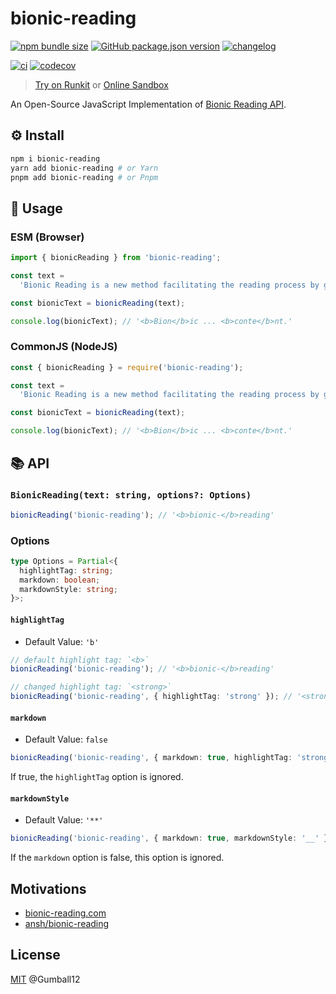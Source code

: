 # bionic-reading

[![npm bundle size](https://img.shields.io/bundlephobia/minzip/bionic-reading)](https://www.npmjs.com/package/bionic-reading) [![GitHub package.json version](https://img.shields.io/github/package-json/v/Gumball12/bionic-reading)](https://github.com/Gumball12/bionic-reading/releases) [![changelog](https://img.shields.io/badge/CHANGELOG-gray)](./CHANGELOG.md)

[![ci](https://github.com/Gumball12/bionic-reading/actions/workflows/ci.yaml/badge.svg)](https://github.com/Gumball12/bionic-reading/actions/workflows/ci.yaml) [![codecov](https://codecov.io/gh/Gumball12/bionic-reading/branch/main/graph/badge.svg?token=MsLDgzri5B)](https://codecov.io/gh/Gumball12/bionic-reading)

> [Try on Runkit](https://npm.runkit.com/bionic-reading) or [Online Sandbox](https://gumball12.github.io/bionic-reading/)

An Open-Source JavaScript Implementation of [Bionic Reading API](https://bionic-reading.com/).

## ⚙️ Install

```bash
npm i bionic-reading
yarn add bionic-reading # or Yarn
pnpm add bionic-reading # or Pnpm
```

## 📖 Usage

### ESM (Browser)

```ts
import { bionicReading } from 'bionic-reading';

const text =
  'Bionic Reading is a new method facilitating the reading process by guiding the eyes through text with artificial fixation points. As a result, the reader is only focusing on the highlighted initial letters and lets the brain center complete the word. In a digital world dominated by shallow forms of reading, Bionic Reading aims to encourage a more in-depth reading and understanding of written content.';

const bionicText = bionicReading(text);

console.log(bionicText); // '<b>Bion</b>ic ... <b>conte</b>nt.'
```

### CommonJS (NodeJS)

```ts
const { bionicReading } = require('bionic-reading');

const text =
  'Bionic Reading is a new method facilitating the reading process by guiding the eyes through text with artificial fixation points. As a result, the reader is only focusing on the highlighted initial letters and lets the brain center complete the word. In a digital world dominated by shallow forms of reading, Bionic Reading aims to encourage a more in-depth reading and understanding of written content.';

const bionicText = bionicReading(text);

console.log(bionicText); // '<b>Bion</b>ic ... <b>conte</b>nt.'
```

## 📚 API

### `BionicReading(text: string, options?: Options)`

```ts
bionicReading('bionic-reading'); // '<b>bionic-</b>reading'
```

### Options

```ts
type Options = Partial<{
  highlightTag: string;
  markdown: boolean;
  markdownStyle: string;
}>;
```

#### `highlightTag`

- Default Value: `'b'`

```ts
// default highlight tag: `<b>`
bionicReading('bionic-reading'); // '<b>bionic-</b>reading'
```

```ts
// changed highlight tag: `<strong>`
bionicReading('bionic-reading', { highlightTag: 'strong' }); // '<strong>bionic-</strong>reading'
```

#### `markdown`

- Default Value: `false`

```ts
bionicReading('bionic-reading', { markdown: true, highlightTag: 'strong' }); // '**bionic-**reading'
```

If true, the `highlightTag` option is ignored.

#### `markdownStyle`

- Default Value: `'**'`

```ts
bionicReading('bionic-reading', { markdown: true, markdownStyle: '__' }); // '__bionic-__reading'
```

If the `markdown` option is false, this option is ignored.

## Motivations

- [bionic-reading.com](https://bionic-reading.com/)
- [ansh/bionic-reading](https://github.com/ansh/bionic-reading)

## License

[MIT](./LICENSE) @Gumball12
